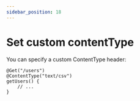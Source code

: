 ```yaml
---
sidebar_position: 18
---
```


# Set custom contentType

You can specify a custom ContentType header:

```
@Get("/users")
@ContentType("text/csv")
getUsers() {
    // ...
}
```
